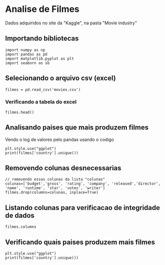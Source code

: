 # Analise de Filmes

Dados adquiridos no site da "Kaggle", na pasta "Movie industry"

## Importando bibliotecas

    import numpy as np
    import pandas as pd
    import matplotlib.pyplot as plt
    import seaborn as sb

## Selecionando o arquivo csv (excel)

    filmes = pd.read_csv('movies.csv')

### Verificando a tabela do excel

    filmes.head()

## Analisando paises que mais produzem filmes

Vendo o log de valores pelo pandas usando o codigo

    plt.style.use("ggplot")
    print(filmes['country'].unique())

## Removendo colunas desnecessarias

    // removendo essas colunas da lista "colunas"
    colunas=['budget','gross', 'rating', 'company', 'released','director', 'name', 'runtime', 'star', 'votes', 'writer']
    filmes.drop(columns=colunas, inplace=True)

## Listando colunas para verificacao de integridade de dados

    filmes.columns

## Verificando quais paises produzem mais filmes

    plt.style.use("ggplot")
    print(filmes['country'].unique())
    
